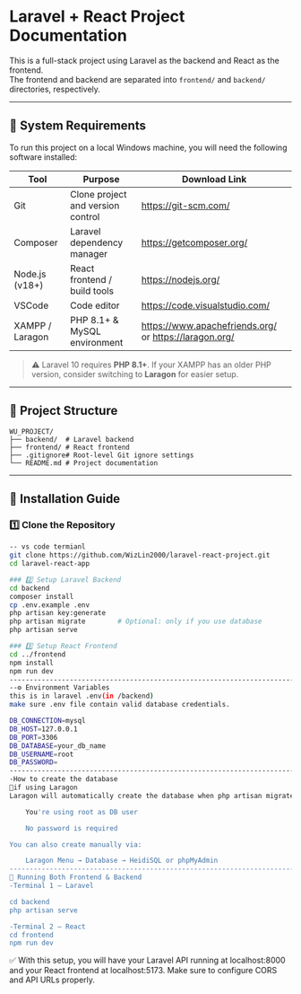 # Laravel + React Project Documentation

This is a full-stack project using Laravel as the backend and React as the frontend.  
The frontend and backend are separated into `frontend/` and `backend/` directories, respectively.

---

## 🔧 System Requirements

To run this project on a local Windows machine, you will need the following software installed:

| Tool              | Purpose                          | Download Link                      |
|-------------------|----------------------------------|------------------------------------|
| Git               | Clone project and version control| https://git-scm.com/               |
| Composer          | Laravel dependency manager       | https://getcomposer.org/           |
| Node.js (v18+)    | React frontend / build tools     | https://nodejs.org/                |
| VSCode            | Code editor                      | https://code.visualstudio.com/     |
| XAMPP / Laragon   | PHP 8.1+ & MySQL environment     | https://www.apachefriends.org/ or https://laragon.org/ |

> ⚠️ Laravel 10 requires **PHP 8.1+**. If your XAMPP has an older PHP version, consider switching to **Laragon** for easier setup.

---

## 📁 Project Structure
```
WU_PROJECT/
├── backend/  # Laravel backend
├── frontend/ # React frontend
├── .gitignore# Root-level Git ignore settings
└── README.md # Project documentation
```
---

## 🚀 Installation Guide

### 1️⃣ Clone the Repository
```bash
-- vs code termianl
git clone https://github.com/WizLin2000/laravel-react-project.git
cd laravel-react-app

### 2️⃣ Setup Laravel Backend
cd backend
composer install
cp .env.example .env
php artisan key:generate
php artisan migrate        # Optional: only if you use database
php artisan serve 

### 3️⃣ Setup React Frontend
cd ../frontend
npm install
npm run dev   
--------------------------------------------------------------------------
--⚙️ Environment Variables
this is in laravel .env(in /backend)
make sure .env file contain valid database credentials.

DB_CONNECTION=mysql
DB_HOST=127.0.0.1
DB_PORT=3306
DB_DATABASE=your_db_name
DB_USERNAME=root
DB_PASSWORD=
---------------------------------------------------------------------------
-How to create the database
🔸if using Laragon
Laragon will automatically create the database when php artisan migrate is run, as long as:

    You're using root as DB user

    No password is required

You can also create manually via:

    Laragon Menu → Database → HeidiSQL or phpMyAdmin
-----------------------------------------------------------------------------
🔁 Running Both Frontend & Backend
-Terminal 1 – Laravel

cd backend
php artisan serve

-Terminal 2 – React
cd frontend
npm run dev
```
✅ With this setup, you will have your Laravel API running at localhost:8000 and your React frontend at localhost:5173. Make sure to configure CORS and API URLs properly.